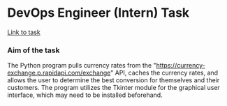 # DevOps Engineer (Intern) Task

[Link to task](https://playtech-my.sharepoint.com/personal/darja_alomova_playtech_com/_layouts/15/onedrive.aspx?id=%2Fpersonal%2Fdarja%5Falomova%5Fplaytech%5Fcom%2FDocuments%2FIMS%20DevOps%20coding%20task%2Epdf&parent=%2Fpersonal%2Fdarja%5Falomova%5Fplaytech%5Fcom%2FDocuments&ga=1)

### Aim of the task
The Python program pulls currency rates from the "https://currency-exchange.p.rapidapi.com/exchange" API, caches the currency rates, and allows the user to determine the best conversion for themselves and their customers. The program utilizes the Tkinter module for the graphical user interface, which may need to be installed beforehand.
